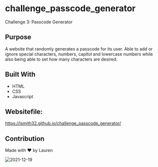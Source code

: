 # challenge_passcode_generator
Challenge 3: Passcode Generator

## Purpose
A website that randomly generates a passcode for its user. Able to add or ignore special characters, numbers, capitol and lowercase numbers while also being able to set how many characters are desired. 

## Built With
* HTML
* CSS
* Javascript

## Websitefile:
https://lsmith32.github.io/challenge_passcode_generator/

## Contribution
Made with ❤️ by Lauren


![2021-12-19](https://user-images.githubusercontent.com/93622828/146692166-f871dc77-0ad2-4150-bdcf-d192baae7d69.png)
